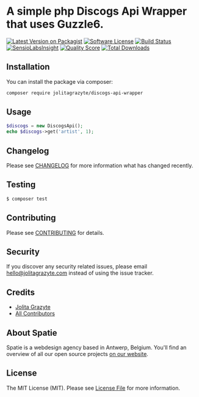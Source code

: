 # A simple php Discogs Api Wrapper that uses Guzzle6.

[![Latest Version on Packagist](https://img.shields.io/packagist/v/jolitagrazyte/discogs-api-wrapper.svg?style=flat-square)](https://packagist.org/packages/jolitagrazyte/discogs-api-wrapper)
[![Software License](https://img.shields.io/badge/license-MIT-brightgreen.svg?style=flat-square)](LICENSE.md)
[![Build Status](https://img.shields.io/travis/JolitaGrazyte/discogs-api-wrapper/master.svg?style=flat-square)](https://travis-ci.org/JolitaGrazyte/discogs-api-wrapper)
[![SensioLabsInsight](https://img.shields.io/sensiolabs/i/xxxxxxxxx.svg?style=flat-square)](https://insight.sensiolabs.com/projects/xxxxxxxxx)
[![Quality Score](https://img.shields.io/scrutinizer/g/JolitaGrazyte/discogs-api-wrapper.svg?style=flat-square)](https://scrutinizer-ci.com/g/JolitaGrazyte/discogs-api-wrapper)
[![Total Downloads](https://img.shields.io/packagist/dt/jolitagrazyte/discogs-api-wrapper.svg?style=flat-square)](https://packagist.org/packages/jolitagrazyte/discogs-api-wrapper)


## Installation

You can install the package via composer:

``` bash
composer require jolitagrazyte/discogs-api-wrapper
```

## Usage

``` php
$discogs = new DiscogsApi();
echo $discogs->get('artist', 1);
```

## Changelog

Please see [CHANGELOG](CHANGELOG.md) for more information what has changed recently.

## Testing

``` bash
$ composer test
```

## Contributing

Please see [CONTRIBUTING](CONTRIBUTING.md) for details.

## Security

If you discover any security related issues, please email hello@jolitagrazyte.com instead of using the issue tracker.

## Credits

- [Jolita Grazyte](https://github.com/JolitaGrazyte)
- [All Contributors](../../contributors)

## About Spatie
Spatie is a webdesign agency based in Antwerp, Belgium. You'll find an overview of all our open source projects [on our website](https://spatie.be/opensource).

## License

The MIT License (MIT). Please see [License File](LICENSE.md) for more information.
